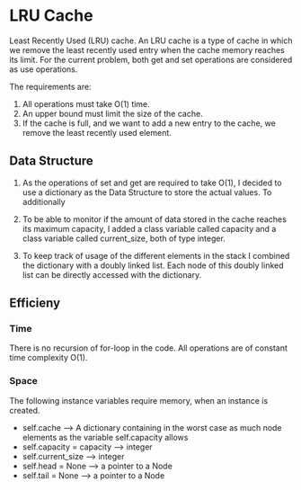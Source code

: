 # LRU Cache
Least Recently Used (LRU) cache. 
An LRU cache is a type of cache in which we remove the least recently used 
entry when the cache memory reaches its limit. 
For the current problem, both get and set operations are considered as
use operations.

The requirements are:
1) All operations must take O(1) time.
2) An upper bound must limit the size of the cache. 
3) If the cache is full, and we want to add a new entry to the cache, 
  we remove the least recently used element.

## Data Structure
1) As the operations of set and get are required to take O(1), I decided to use
a dictionary as the Data Structure to store the actual values.
To additionally 
   
2) To be able to monitor if the amount of data stored in the cache reaches its
   maximum capacity, I added a class variable called capacity and a class 
   variable called current_size, both of type integer.
   
3) To keep track of usage of the different elements in the stack I combined
    the dictionary with a doubly linked list. Each node of this doubly linked
    list can be directly accessed with the dictionary.


## Efficieny
### Time
There is no recursion of for-loop in the code. 
All operations are of constant time complexity O(1).

### Space
The following instance variables require memory, when an instance is created.
- self.cache --> A dictionary containing in the worst case as much node elements
  as the variable self.capacity allows 
- self.capacity = capacity --> integer
- self.current_size --> integer
- self.head = None --> a pointer to a Node
- self.tail = None --> a pointer to a Node
